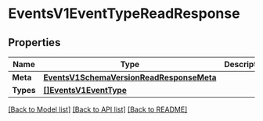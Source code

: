 # EventsV1EventTypeReadResponse

## Properties

Name | Type | Description | Notes
------------ | ------------- | ------------- | -------------
**Meta** | [**EventsV1SchemaVersionReadResponseMeta**](events_v1_schema_versionReadResponse_meta.md) |  | [optional] 
**Types** | [**[]EventsV1EventType**](events.v1.event_type.md) |  | [optional] 

[[Back to Model list]](../README.md#documentation-for-models) [[Back to API list]](../README.md#documentation-for-api-endpoints) [[Back to README]](../README.md)


